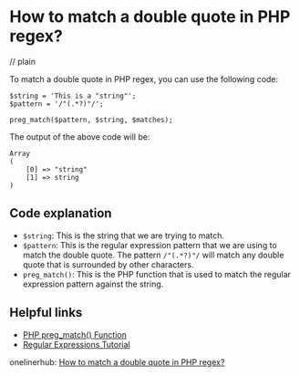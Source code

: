 # How to match a double quote in PHP regex?
// plain

To match a double quote in PHP regex, you can use the following code:

```
$string = 'This is a "string"';
$pattern = '/"(.*?)"/';

preg_match($pattern, $string, $matches);
```

The output of the above code will be:

```
Array
(
    [0] => "string"
    [1] => string
)
```

## Code explanation


- `$string`: This is the string that we are trying to match.
- `$pattern`: This is the regular expression pattern that we are using to match the double quote. The pattern `/"(.*?)"/` will match any double quote that is surrounded by other characters.
- `preg_match()`: This is the PHP function that is used to match the regular expression pattern against the string.

## Helpful links

- [PHP preg_match() Function](https://www.w3schools.com/php/func_preg_match.asp)
- [Regular Expressions Tutorial](https://www.regular-expressions.info/tutorial.html)

onelinerhub: [How to match a double quote in PHP regex?](https://onelinerhub.com/php-regex/how-to-match-a-double-quote-in-php-regex)